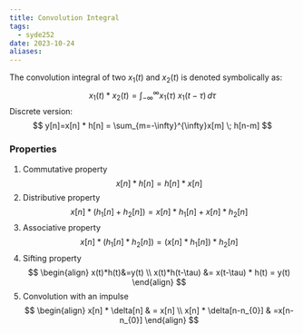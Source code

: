```yaml
---
title: Convolution Integral
tags:
  - syde252
date: 2023-10-24
aliases:
---
```

The convolution integral of two $x_{1}(t)$ and $x_{2}(t)$ is denoted symbolically as:
$$
x_{1}(t) * x_{2}(t) = \int_{-\infty}^{\infty} x_{1}(\tau)\;x_{1}(t-\tau) \, d\tau 
$$
Discrete version:
$$
y[n]=x[n] * h[n] = \sum_{m=-\infty}^{\infty}x[m] \; h[n-m]
$$

### Properties
1) Commutative property
$$
x[n] * h[n] = h[n] * x[n]
$$
2) Distributive property
$$
x[n]*(h_{1}[n]+h_{2}[n]) = x[n] * h_{1}[n] + x[n]*h_{2}[n]
$$
3) Associative property
$$
x[n]*(h_{1}[n]*h_{2}[n]) = (x[n]*h_{1}[n])*h_{2}[n]
$$
4) Sifting property
$$
\begin{align}
x(t)*h(t)&=y(t) \\
x(t)*h(t-\tau) &= x(t-\tau) * h(t) = y(t)
\end{align}
$$
5) Convolution with an impulse
$$
\begin{align}
x[n] * \delta[n]  & = x[n] \\
x[n] * \delta[n-n_{0}] & =x[n-n_{0}]
\end{align}
$$

